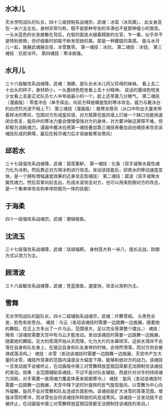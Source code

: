 ## 水冰儿
天水学院战队的队长，四十三级控制系战魂宗，武魂：冰鸾（冰凤凰）。
此女身高在一米六五左右，身材非常匀称，既不是那种夸张的丰满也不是那种瘦小的类型。
一头水蓝色的长发披散在背后，白皙的面庞点缀着精致的五官，乍一看，似乎并不是特别绝艳，但仔细看时却能不断发现她的美。那是一种朦胧的美感。
能与水月儿一起，施展武魂融合技，冰雪飘零。
第一魂技：冰封。
第二魂技：冰铠。
第三魂技：抗拒冰环。
第四魂技：寒冰疾锥。

## 水月儿
三十六级敏攻系战魂尊。武魂：海豚，是队长水冰儿同父异母的妹妹。
看上去二十出头的样子，身材娇小，一头墨绿色短发看上去十分精神。
说话的墨绿色短发少女看上去是正式队员七人中年级最小的一个。脸上还带着几分稚气。
第二魂技（漫画版）：零度冲击（单手挥出，向前方释放螺旋型的寒冰攻击，威力与戴沐白的白虎烈光波不相上下）
第三魂技（漫画版）：极寒龙卷风（从口中吹出大量夹带着碎冰的寒风，包围对方形成旋风墙，对方就算在旋风墙上打破一个缺口也能快速闭合恢复，旋风中的寒冰力量会慢慢侵蚀对方的身体，对方要冲破这屏障不难，但却极为消耗魂力。漫画中戴沐白用第一魂技叠加第三魂技再叠加自创魂技来攻击该魂技形成的屏障，最后在耗尽魂力后才突破极寒龙卷风）

## 邱若水
三十七级强攻系战魂尊。武魂：碧莲薰鲈。
第一魂技：化鱼（双手凝聚水属性魂力化为冰刺，然后靠近对方用冰刺进行攻击。发动该技能后，邱若水的移动速度变快，是一个拥有增幅速度效果的近身攻击型魂技）
第二魂技：碧波（双手凝聚水属性魂力，然后双掌向前击出，形成水波攻击对方，也可以用来防御对方的攻击，是一个集单体攻击和单体防御为一体的技能）

## 于海柔
四十一级强攻系战魂宗。武魂：珊瑚梭鱼。

## 沈流玉
三十七级强攻系战魂尊，武魂：珐琅福鳄。
身材高大有一米八，擅长近战，防御方式以泄力为主。

## 顾清波
三十八级敏攻系战魂尊，武魂：苍蓝旗鱼，速度快，攻击以突刺为主。

## 雪舞
天水学院战队的副队长，四十二级辅助系战魂宗，武魂：纤舞雪缎。
头黑色长发，脸色有些苍白。
魂技：乌云（发动该魂技时需要一边跳舞一边施展，随着她的舞蹈，在正上方多出了一片乌云，范围很大，足以完全笼罩整个擂台。）
魂技：降雨（该魂技需要天空中有乌云才能发动。发动该魂技时需要一边跳舞一边施展，随着她的舞蹈，豆大的雨滴开始从天而降，化为大片的水幕倾泻，这些水滴并不会落在自身和队友身上，在接近自身和队友身体的时候，会悄然滑落，而对方则会被淋成落汤鸡。）
魂技：冰雪（发动该魂技时需要一边跳舞一边施展，天空中产生大量的冰雪，魂技所笼罩的范围内温度会大幅度下降，能够削弱对方的战力。该魂技一旦发动就不会被终止，在动画版中唐三对雪舞释放蓝银囚笼都无法限制住该魂技的发动。效果：全范围辅助系魂技，不过不是对队友辅助，而是针对对手的持续魂力消耗，对手需要一直用魂力覆盖体表来抵御寒冷。）
魂技：旋风（发动该魂技时需要一边跳舞一边施展，天空中降下逆时针旋转的反气旋型旋风，以雪舞为中心向外辐散，旋风不会对雪舞和队友造成负面影响。该魂技能扩大冰雪的笼罩范围，增强冰雪的寒冷，而冰雪也会将该魂技所释放的风变成寒风。该魂技一旦发动就不会被终止，在动画版中唐三对雪舞释放蓝银囚笼都无法限制住该魂技的发动。）